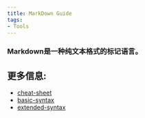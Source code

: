 ```yaml
---
title: MarkDown Guide
tags:
- Tools
---
```

### Markdown是一种纯文本格式的标记语言。

## 更多信息: 
+ [cheat-sheet](https://www.markdownguide.org/cheat-sheet/)
+ [basic-syntax](https://www.markdownguide.org/basic-syntax/)
+ [extended-syntax](https://www.markdownguide.org/extended-syntax/)


